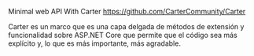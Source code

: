 ﻿Minimal web API With Carter
https://github.com/CarterCommunity/Carter

Carter es un marco que es una capa delgada de métodos de extensión y funcionalidad sobre ASP.NET Core que permite que el código sea más explícito y, lo que es más importante, más agradable.